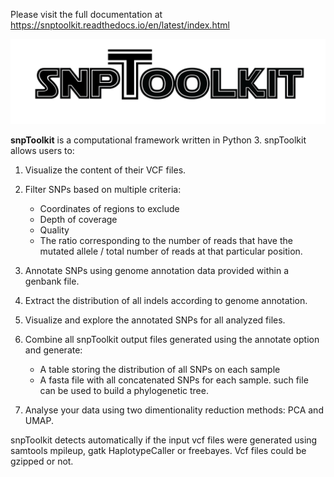 
Please visit the full documentation at https://snptoolkit.readthedocs.io/en/latest/index.html 

![img/snpToolkit_LOGO.png](img/snpToolkit_LOGO.png)

**snpToolkit** is a computational framework written in Python 3. snpToolkit allows users to:


1. Visualize the content of their VCF files.
2. Filter SNPs based on multiple criteria:

   * Coordinates of regions to exclude
   * Depth of coverage
   * Quality
   * The ratio corresponding to the number of reads that have the mutated allele / total number of reads at that particular position.


3. Annotate SNPs using genome annotation data provided within a genbank file.
4. Extract the distribution of all indels according to genome annotation.
5. Visualize and explore the annotated SNPs for all analyzed files.
6. Combine all snpToolkit output files generated using the annotate option and generate:

   * A table storing the distribution of all SNPs on each sample
   * A fasta file with all concatenated SNPs for each sample. such file can be used to build a phylogenetic tree.

7. Analyse your data using two dimentionality reduction methods: PCA and UMAP.

snpToolkit detects automatically if the input vcf files were generated using samtools mpileup, gatk HaplotypeCaller or freebayes. Vcf files could be gzipped or not.
